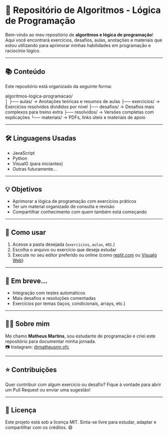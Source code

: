 # 🧠 Repositório de Algoritmos - Lógica de Programação

Bem-vindo ao meu repositório de **algoritmos e lógica de programação**! Aqui você encontrará exercícios, desafios, aulas, anotações e materiais que estou utilizando para aprimorar minhas habilidades em programação e raciocínio lógico.

---

## 📚 Conteúdo

Este repositório está organizado da seguinte forma:

algoritmos-logica-programacao/ <br>
│
├── aulas/ → Anotações teóricas e resumos de aulas
├── exercicios/ → Exercícios resolvidos divididos por nível
├── desafios/ → Desafios mais complexos para treino extra
├── resolvidos/ → Versões completas com explicações
└── materiais/ → PDFs, links úteis e materiais de apoio


---

## 🛠️ Linguagens Usadas

- JavaScript
- Python
- VisualG (para iniciantes)
- Outras futuramente...

---

## 💡 Objetivos

- Aprimorar a lógica de programação com exercícios práticos
- Ter um material organizado de consulta e revisão
- Compartilhar conhecimento com quem também está começando

---

## 🚀 Como usar

1. Acesse a pasta desejada (`exercicios`, `aulas`, etc.)
2. Escolha o arquivo ou exercício que deseja estudar
3. Execute no seu editor preferido ou online (como [replit.com](https://replit.com/) ou [Visualg Web](https://visualgo.net))

---

## 📌 Em breve...

- Integração com testes automáticos
- Mais desafios e resoluções comentadas
- Exercícios por temas (laços, condicionais, arrays, etc.)

---

## 🙋‍♂️ Sobre mim

Me chamo **Matheus Martins**, sou estudante de programação e criei este repositório para documentar minha jornada.  
📷 Instagram: [@matheusmr.ofc](https://instagram.com/matheusmr.ofc)

---

## ⭐ Contribuições

Quer contribuir com algum exercício ou desafio? Fique à vontade para abrir um Pull Request ou enviar uma sugestão!

---

## 📎 Licença

Este projeto está sob a licença MIT. Sinta-se livre para estudar, adaptar e compartilhar com os créditos. 😄

